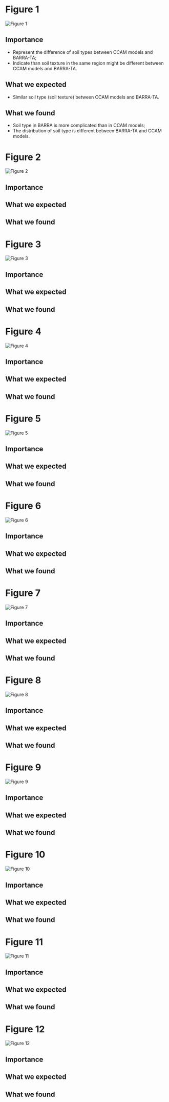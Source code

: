 # Figure 1
![Figure 1](https://github.com/ZiliangTian/Manuscript/blob/master/Figure1.png)
## Importance
* Represent the difference of soil types between CCAM models and BARRA-TA;
* Indicate than soil texture in the same region might be different between CCAM models and BARRA-TA.
## What we expected
* Similar soil type (soil texture) between CCAM models and BARRA-TA.
## What we found
* Soil type in BARRA is more complicated than in CCAM models;
* The distribution of soil type is different between BARRA-TA and CCAM models.

# Figure 2
![Figure 2](https://github.com/ZiliangTian/Manuscript/blob/master/Figure2.png)
## Importance

## What we expected

## What we found

# Figure 3
![Figure 3](https://github.com/ZiliangTian/Manuscript/blob/master/Figure3.png)
## Importance

## What we expected

## What we found

# Figure 4
![Figure 4](https://github.com/ZiliangTian/Manuscript/blob/master/Figure4.png)
## Importance

## What we expected

## What we found

# Figure 5
![Figure 5](https://github.com/ZiliangTian/Manuscript/blob/master/Figure5.png)
## Importance

## What we expected

## What we found

# Figure 6
![Figure 6](https://github.com/ZiliangTian/Manuscript/blob/master/Figure6.png)
## Importance

## What we expected

## What we found

# Figure 7
![Figure 7](https://github.com/ZiliangTian/Manuscript/blob/master/Figure7.png)
## Importance

## What we expected

## What we found

# Figure 8
![Figure 8](https://github.com/ZiliangTian/Manuscript/blob/master/Figure8.png)
## Importance

## What we expected

## What we found

# Figure 9
![Figure 9](https://github.com/ZiliangTian/Manuscript/blob/master/Figure9.png)
## Importance

## What we expected

## What we found

# Figure 10
![Figure 10](https://github.com/ZiliangTian/Manuscript/blob/master/Figure10.png)
## Importance

## What we expected

## What we found

# Figure 11
![Figure 11](https://github.com/ZiliangTian/Manuscript/blob/master/Figure11.png)
## Importance

## What we expected

## What we found

# Figure 12
![Figure 12](https://github.com/ZiliangTian/Manuscript/blob/master/Figure12.png)
## Importance

## What we expected

## What we found

